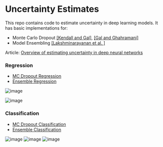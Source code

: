 # Uncertainty Estimates

This repo contains code to estimate uncertainty in deep learning models. It has basic implementations for:

* Monte Carlo Dropout [\[Kendall and Gal\]](https://arxiv.org/abs/1703.04977), [\[Gal and Ghahramani\]](https://arxiv.org/abs/1506.02142)
* Model Ensembling [\[Lakshminarayanan et al. \]](https://arxiv.org/abs/1612.01474)

Article: [Overview of estimating uncertainty in deep neural networks](https://blog.everyhue.me/posts/why-uncertainty-matters/)

### Regression

* [MC Dropout Regression](mcdrop_regression.ipynb)
* [Ensemble Regression](ensemble_regression.ipynb)

![image](https://user-images.githubusercontent.com/121183/73995021-45573600-490c-11ea-93f9-174a3f678157.png)

![image](https://user-images.githubusercontent.com/121183/73995354-2f964080-490d-11ea-8e27-4f479310759a.png)

### Classification

* [MC Dropout Classification](mcdrop_classification.ipynb)
* [Ensemble Classification](ensemble_classification.ipynb)

![image](https://user-images.githubusercontent.com/121183/73995392-4f2d6900-490d-11ea-8167-bd4f7bab12af.png)
![image](https://user-images.githubusercontent.com/121183/73995407-5f454880-490d-11ea-9e11-71dc5724ee52.png)
![image](https://user-images.githubusercontent.com/121183/73995436-76843600-490d-11ea-85b9-9e42bc4ac9c1.png)




